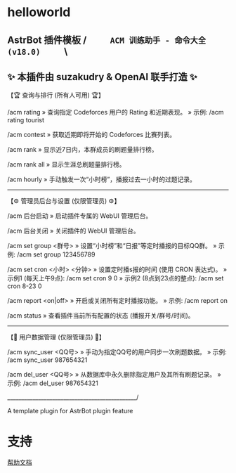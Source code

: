 # helloworld

AstrBot 插件模板
/`      ACM 训练助手 - 命令大全 (v18.0)      `\
----------------------------------------------
✨  本插件由 suzakudry & OpenAI 联手打造  ✨
----------------------------------------------

【🏆  查询与排行 (所有人可用)  🏆】

/acm rating <CF Handle>
  » 查询指定 Codeforces 用户的 Rating 和近期表现。
  » 示例: /acm rating tourist

/acm contest
  » 获取近期即将开始的 Codeforces 比赛列表。

/acm rank
  » 显示近7日内，本群成员的刷题量排行榜。

/acm rank all
  » 显示生涯总刷题量排行榜。

/acm hourly
  » 手动触发一次“小时榜”，播报过去一小时的过题记录。

----------------------------------------------
【⚙️  管理员后台与设置 (仅限管理员)  ⚙️】

/acm 后台启动
  » 启动插件专属的 WebUI 管理后台。

/acm 后台关闭
  » 关闭插件的 WebUI 管理后台。

/acm set group <群号>
  » 设置“小时榜”和“日报”等定时播报的目标QQ群。
  » 示例: /acm set group 123456789

/acm set cron <小时> <分钟>
  » 设置定时播s报的时间 (使用 CRON 表达式)。
  » 示例1 (每天上午9点): /acm set cron 9 0
  » 示例2 (8点到23点的整点): /acm set cron 8-23 0

/acm report <on|off>
  » 开启或关闭所有定时播报功能。
  » 示例: /acm report on

/acm status
  » 查看插件当前所有配置的状态 (播报开关/群号/时间)。

----------------------------------------------
【👤  用户数据管理 (仅限管理员)  👤】

/acm sync_user <QQ号>
  » 手动为指定QQ号的用户同步一次刷题数据。
  » 示例: /acm sync_user 987654321

/acm del_user <QQ号>
  » 从数据库中永久删除指定用户及其所有刷题记录。
  » 示例: /acm del_user 987654321

\______________________________________________/

A template plugin for AstrBot plugin feature

# 支持

[帮助文档](https://astrbot.app)
